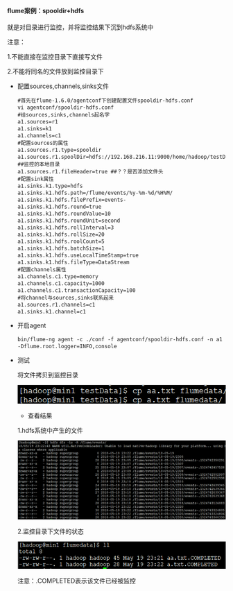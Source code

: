 #### flume案例：spooldir+hdfs

就是对目录进行监控，并将监控结果下沉到hdfs系统中

注意：

1.不能直接在监控目录下直接写文件

2.不能将同名的文件放到监控目录下

- 配置sources,channels,sinks文件

  ```
  #首先在flume-1.6.0/agentconf下创建配置文件spooldir-hdfs.conf
  vi agentconf/spooldir-hdfs.conf
  #给sources,sinks,channels起名字
  a1.sources=r1
  a1.sinks=k1
  a1.channels=c1
  #配置sources的属性
  a1.sources.r1.type=spooldir
  a1.sources.r1.spoolDir=hdfs://192.168.216.11:9000/home/hadoop/testData/flumedata    ##监控的本地目录
  a1.sources.r1.fileHeader=true ##？？是否添加文件头
  #配置sink属性
  a1.sinks.k1.type=hdfs
  a1.sinks.k1.hdfs.path=/flume/events/%y-%m-%d/%H%M/
  a1.sinks.k1.hdfs.filePrefix=events-
  a1.sinks.k1.hdfs.round=true
  a1.sinks.k1.hdfs.roundValue=10
  a1.sinks.k1.hdfs.roundUnit=second
  a1.sinks.k1.hdfs.rollInterval=3
  a1.sinks.k1.hdfs.rollSize=20
  a1.sinks.k1.hdfs.roolCount=5
  a1.sinks.k1.hdfs.batchSize=1
  a1.sinks.k1.hdfs.useLocalTimeStamp=true
  a1.sinks.k1.hdfs.fileType=DataStream
  #配置channels属性
  a1.channels.c1.type=memory
  a1.channels.c1.capacity=1000
  a1.channels.c1.transactionCapacity=100
  #将channel与sources,sinks联系起来
  a1.sources.r1.channels=c1
  a1.sinks.k1.channel=c1
  ```

- 开启agent

  ```
  bin/flume-ng agent -c ./conf -f agentconf/spooldir-hdfs.conf -n a1 -Dflume.root.logger=INFO,console
  ```

- 测试

  将文件拷贝到监控目录

  ![](img/07.拷贝文件.png)

  - 查看结果

  1.hdfs系统中产生的文件

  ![](img/05.hdfs生成文件.png)

  2.监控目录下文件的状态

  ![](img/06.监控目录下状态.png)

  注意：.COMPLETED表示该文件已经被监控

  ​